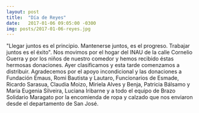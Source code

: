 ```yaml
---
layout: post
title:  "Día de Reyes"
date:   2017-01-06 09:05:00 -0300
img: posts/2017-01-06-reyes.jpg
---
```


"Llegar juntos es el principio. Mantenerse juntos, es el progreso. Trabajar juntos es el éxito".
Nos movimos por el hogar del INAU de la calle Cornelio Guerra y por los niños de nuestro comedor y hemos recibido éstas hermosas donaciones. Ayer clasificamos y esta tarde comenzamos a distribuir. Agradecemos por el apoyo incondicional y las donaciones a Fundación Emaus, Romi Bautista y Lautaro, Funcionarios de Esmade, Ricardo Sarasua, Claudia Moizo, Miriela Alves y Benja, Patricia Bálsamo y Maria Eugenia Silveira, Luciana Iribarne y a todo el equipo de Brazo Solidario Maragato por la encomienda de ropa y calzado que nos enviaron desde el departamento de San José.

<!-- 
You’ll find this post in your `_posts` directory. Go ahead and edit it and re-build the site to see your changes. You can rebuild the site in many different ways, but the most common way is to run `jekyll serve`, which launches a web server and auto-regenerates your site when a file is updated.

To add new posts, simply add a file in the `_posts` directory that follows the convention `YYYY-MM-DD-name-of-post.ext` and includes the necessary front matter. Take a look at the source for this post to get an idea about how it works.

Jekyll also offers powerful support for code snippets:

{% highlight ruby %}
def print_hi(name)
  puts "Hi, #{name}"
end
print_hi('Tom')
#=> prints 'Hi, Tom' to STDOUT.
{% endhighlight %}

Check out the [Jekyll docs][jekyll-docs] for more info on how to get the most out of Jekyll. File all bugs/feature requests at [Jekyll’s GitHub repo][jekyll-gh]. If you have questions, you can ask them on [Jekyll Talk][jekyll-talk]. -->

<!-- [jekyll-docs]: http://jekyllrb.com/docs/home
[jekyll-gh]:   https://github.com/jekyll/jekyll
[jekyll-talk]: https://talk.jekyllrb.com/ -->
